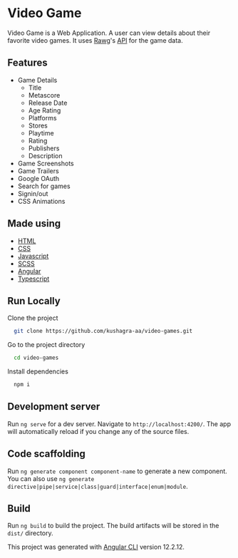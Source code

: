 # Video Game

Video Game is a Web Application.
A user can view details about their favorite video games.
It uses [Rawg](https://rawg.io/)'s [API](https://rapidapi.com/accujazz/api/rawg-video-games-database/details) for the game data.

## Features

- Game Details
  - Title
  - Metascore
  - Release Date
  - Age Rating
  - Platforms
  - Stores
  - Playtime
  - Rating
  - Publishers
  - Description
- Game Screenshots
- Game Trailers
- Google OAuth
- Search for games
- Signin/out
- CSS Animations

## Made using

- [HTML](https://www.w3schools.com/html/)
- [CSS](https://www.w3schools.com/css/default.asp)
- [Javascript](https://www.w3schools.com/js/default.asp)
- [SCSS](https://sass-lang.com/)
- [Angular](https://angular.io/)
- [Typescript](https://www.typescriptlang.org/)

## Run Locally

Clone the project

```bash
  git clone https://github.com/kushagra-aa/video-games.git
```

Go to the project directory

```bash
  cd video-games
```

Install dependencies

```bash
  npm i
```

## Development server

Run `ng serve` for a dev server. Navigate to `http://localhost:4200/`. The app will automatically reload if you change any of the source files.

## Code scaffolding

Run `ng generate component component-name` to generate a new component. You can also use `ng generate directive|pipe|service|class|guard|interface|enum|module`.

## Build

Run `ng build` to build the project. The build artifacts will be stored in the `dist/` directory.

This project was generated with [Angular CLI](https://github.com/angular/angular-cli) version 12.2.12.
